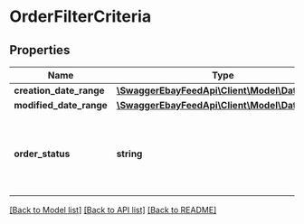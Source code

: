 # OrderFilterCriteria

## Properties
Name | Type | Description | Notes
------------ | ------------- | ------------- | -------------
**creation_date_range** | [**\SwaggerEbayFeedApi\Client\Model\DateRange**](DateRange.md) |  | [optional] 
**modified_date_range** | [**\SwaggerEbayFeedApi\Client\Model\DateRange**](DateRange.md) |  | [optional] 
**order_status** | **string** | The order status of the orders returned. If the filter is omitted from createOrderTask call, orders that are in both ACTIVE and COMPLETED states are returned. For implementation help, refer to &lt;a href&#x3D;&#39;https://developer.ebay.com/api-docs/sell/feed/types/api:OrderStatusEnum&#39;&gt;eBay API documentation&lt;/a&gt; | [optional] 

[[Back to Model list]](../README.md#documentation-for-models) [[Back to API list]](../README.md#documentation-for-api-endpoints) [[Back to README]](../README.md)


